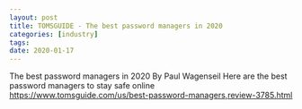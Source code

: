 ```yaml
---
layout: post
title: TOMSGUIDE - The best password managers in 2020
categories: [industry]
tags:
date: 2020-01-17
---
```


The best password managers in 2020
By Paul Wagenseil
Here are the best password managers to stay safe online
https://www.tomsguide.com/us/best-password-managers,review-3785.html